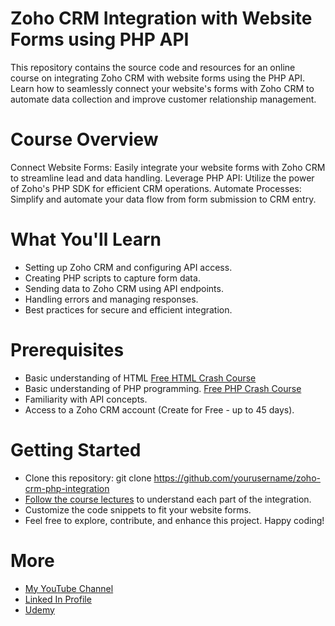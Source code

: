 # Zoho CRM Integration with Website Forms using PHP API
This repository contains the source code and resources for an online course on integrating Zoho CRM with website forms using the PHP API. Learn how to seamlessly connect your website's forms with Zoho CRM to automate data collection and improve customer relationship management.

# Course Overview
Connect Website Forms: Easily integrate your website forms with Zoho CRM to streamline lead and data handling.
Leverage PHP API: Utilize the power of Zoho's PHP SDK for efficient CRM operations.
Automate Processes: Simplify and automate your data flow from form submission to CRM entry.

# What You'll Learn
- Setting up Zoho CRM and configuring API access.
- Creating PHP scripts to capture form data.
- Sending data to Zoho CRM using API endpoints.
- Handling errors and managing responses.
- Best practices for secure and efficient integration.

# Prerequisites
- Basic understanding of HTML [Free HTML Crash Course](https://www.youtube.com/playlist?list=PLhPa7T8XPi0K0PkqaANq8VIroQasYJ50j)
- Basic understanding of PHP programming. [Free PHP Crash Course](https://www.youtube.com/playlist?list=PLhPa7T8XPi0JqLm7E95zzVsXx3izfp-u1)
- Familiarity with API concepts.
- Access to a Zoho CRM account (Create for Free - up to 45 days).

# Getting Started
- Clone this repository: git clone https://github.com/yourusername/zoho-crm-php-integration
- [Follow the course lectures](https://www.youtube.com/playlist?list=PLhPa7T8XPi0JAnZW7l2EMhPHC8A_m4MbO) to understand each part of the integration.
- Customize the code snippets to fit your website forms.
- Feel free to explore, contribute, and enhance this project. Happy coding!

# More 
- [My YouTube Channel](https://www.youtube.com/@zkzks)
- [Linked In Profile](https://www.linkedin.com/in/electroteam/)
- [Udemy](https://www.udemy.com/user/mohamedsaadaly/)
